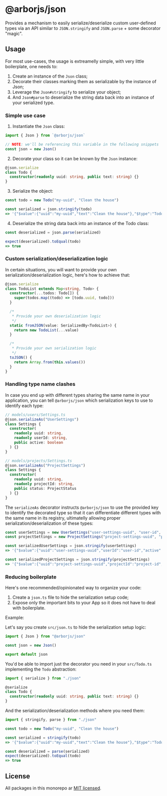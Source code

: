 # @arborjs/json

Provides a mechanism to easily serialize/deserialize custom user-defined types via an API similar to `JSON.stringify` and `JSON.parse` + some decorator "magic".

## Usage

For most use-cases, the usage is extreamelly simple, with very little boilerplate, one needs to:

1. Create an instance of the `Json` class;
2. Decorate their classes marking them as serializable by the instance of Json;
3. Leverage the `Json#stringify` to serialize your object;
4. And `Json#parse` to deserialize the string data back into an instance of your serialized type.

### Simple use case

1. Instantiate the `Json` class:

```ts
import { Json } from `@arborjs/json`

// NOTE: we'll be referencing this variable in the following snippets
const json = new Json()
```

2. Decorate your class so it can be known by the `Json` instance:

```ts
@json.serialize
class Todo {
  constructor(readonly uuid: string, public text: string) {}
}
```

3. Serialize the object:

```ts
const todo = new Todo("my-uuid", "Clean the house")

const serialized = json.stringify(todo)
=> '{"$value":{"uuid":"my-uuid","text":"Clean the house"},"$type":"Todo"}'
```

4. Deserialize the string data back into an instance of the Todo class:

```ts
const deserialized = json.parse(serialized)

expect(deserialized).toEqual(todo)
=> true
```

### Custom serialization/deserialization logic

In certain situations, you will want to provide your own serialization/deserialization logic, here's how to achieve that:

```ts
@json.serialize
class TodoList extends Map<string, Todo> {
  constructor(...todos: Todo[]) {
    super(todos.map((todo) => [todo.uuid, todo]))
  }

  /*
   * Provide your own deserialization logic
   */
  static fromJSON(value: SerializedBy<TodoList>) {
    return new TodoList(...value)
  }

  /*
   * Provide your own serialization logic
   */
  toJSON() {
    return Array.from(this.values())
  }
}
```

### Handling type name clashes

In case you end up with different types sharing the same name in your application, you can tell `@arborjs/json` which serialization keys to use to identify each type:

```ts
// models/users/Settings.ts
@json.serializeAs("UserSettings")
class Settings {
  constructor(
    readonly uuid: string,
    readonly userId: string,
    public active: boolean
  ) {}
}

// models/projects/Settings.ts
@json.serializeAs("ProjectSettings")
class Settings {
  constructor(
    readonly uuid: string,
    readonly projectId: string,
    public status: ProjectStatus
  ) {}
}
```

The `serializeAs` decorator instructs `@arborjs/json` to use the provided key to identify the decorated type so that it can differentiate different types with the same name in its registry, ultimatelly allowing proper serialization/deserialization of these types:

```ts
const userSettings = new UserSettings("user-settings-uuid", "user-id", true)
const projectSettings = new ProjectSettings("project-settings-uuid", "project-id", "in progress")

const serializedUserSettings = json.stringify(userSettings)
=> '{"$value":{"uuid":"user-settings-uuid","userId":"user-id","active":true},"$type":"UserSettings"}'

const serializedProjectSettings = json.stringify(projectSettings)
=> '{"$value":{"uuid":"project-settings-uuid","projectId":"project-id","status":"in progress"},"$type":"ProjectSettings"}'
```

### Reducing boilerplate

Here's one recommended/opinionated way to organize your code:

1. Create a `json.ts` file to hide the serialization setup code;
2. Expose only the important bits to your App so it does not have to deal with boilerplate.

Example:

Let's say you create `src/json.ts` to hide the serialization setup logic:

```ts
import { Json } from "@arborjs/json"

const json = new Json()

export default json
```

You'd be able to import just the decorator you need in your `src/Todo.ts` implementing the `Todo` abstraction:

```ts
import { serialize } from "./json"

@serialize
class Todo {
  constructor(readonly uuid: string, public text: string) {}
}
```

And the serialization/deserialization methods where you need them:

```ts
import { stringify, parse } from "./json"

const todo = new Todo("my-uuid", "Clean the house")

const serialized = stringify(todo)
=> '{"$value":{"uuid":"my-uuid","text":"Clean the house"},"$type":"Todo"}'

const deserialized = parse(serialized)
expect(deserialized).toEqual(todo)
=> true
```

## License

All packages in this monorepo ar [MIT licensed](../../LICENSE).
